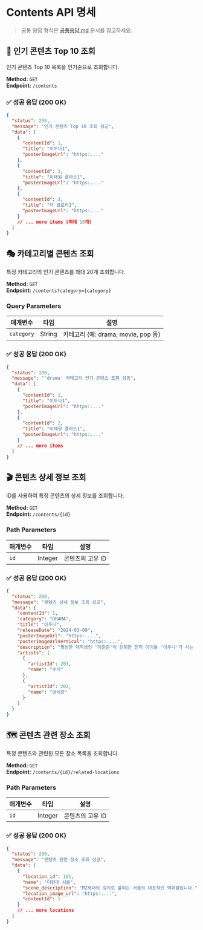 # Contents API 명세

> 공통 응답 형식은 [공통응답.md](./공통응답.md) 문서를 참고하세요.

## 🍿 인기 콘텐츠 Top 10 조회

인기 콘텐츠 Top 10 목록을 인기순으로 조회합니다.

**Method:** `GET`  
**Endpoint:** `/contents`

### ✅ 성공 응답 (200 OK)

```json
{
  "status": 200,
  "message": "인기 콘텐츠 Top 10 조회 성공",
  "data": [
    {
      "contentId": 1,
      "title": "이두나1",
      "posterImageUrl": "https:...."
    },
    {
      "contentId": 2,
      "title": "이태원 클라스1",
      "posterImageUrl": "https:...."
    },
    {
      "contentId": 3,
      "title": "더 글로리1",
      "posterImageUrl": "https:...."
    }
    // ... more items (최대 10개)
  ]
}
```

## 🎭 카테고리별 콘텐츠 조회

특정 카테고리의 인기 콘텐츠를 쵀대 20개 조회합니다.

**Method:** `GET`  
**Endpoint:** `/contents?category={category}`

### Query Parameters

| 매개변수   | 타입   | 설명                                |
| ---------- | ------ | ----------------------------------- |
| `category` | String | 카테고리 (예: drama, movie, pop 등) |

### ✅ 성공 응답 (200 OK)

```json
{
  "status": 200,
  "message": "'drama' 카테고리 인기 콘텐츠 조회 성공",
  "data": [
    {
      "contentId": 1,
      "title": "이두나1",
      "posterImageUrl": "https:...."
    },
    {
      "contentId": 2,
      "title": "이태원 클라스1",
      "posterImageUrl": "https:...."
    }
    // ... more items
  ]
}
```

## 🎬 콘텐츠 상세 정보 조회

ID를 사용하여 특정 콘텐츠의 상세 정보를 조회합니다.

**Method:** `GET`  
**Endpoint:** `/contents/{id}`

### Path Parameters

| 매개변수 | 타입    | 설명             |
| -------- | ------- | ---------------- |
| `id`     | Integer | 콘텐츠의 고유 ID |

### ✅ 성공 응답 (200 OK)

```json
{
  "status": 200,
  "message": "콘텐츠 상세 정보 조회 성공",
  "data": {
    "contentId": 1,
    "category": "DRAMA",
    "title": "이두나",
    "releaseDate": "2024-03-09",
    "posterImageUrl": "https:....",
    "posterImageUrlVertical": "https:....",
    "description": "평범한 대학생인 '이원준'이 은퇴한 전직 아이돌 '이두나'가 사는 셰어하우스에 살게 되면서 벌어지는 로맨스 이야기",
    "artists": [
      {
        "artistId": 201,
        "name": "수지"
      },
      {
        "artistId": 202,
        "name": "양세종"
      }
    ]
  }
}
```

## 🗺️ 콘텐츠 관련 장소 조회

특정 콘텐츠와 관련된 모든 장소 목록을 조회합니다.

**Method:** `GET`  
**Endpoint:** `/contents/{id}/related-locations`

### Path Parameters

| 매개변수 | 타입    | 설명             |
| -------- | ------- | ---------------- |
| `id`     | Integer | 콘텐츠의 고유 ID |

### ✅ 성공 응답 (200 OK)

```json
{
  "status": 200,
  "message": "콘텐츠 관련 장소 조회 성공",
  "data": [
    {
      "location_id": 101,
      "name": "더현대 서울",
      "scene_description": "MZ세대의 성지로 불리는 서울의 대표적인 백화점입니다.",
      "location_image_url": "https:....",
      "contentId": 1
    }
    // ... more locations
  ]
}
```
